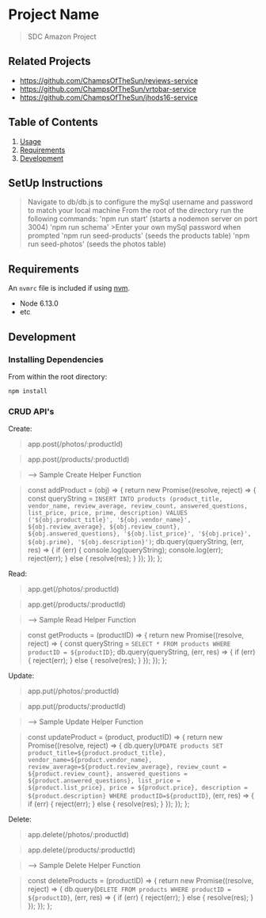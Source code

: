 # Project Name

> SDC Amazon Project

## Related Projects

  - https://github.com/ChampsOfTheSun/reviews-service
  - https://github.com/ChampsOfTheSun/vrtobar-service
  - https://github.com/ChampsOfTheSun/jhods16-service

## Table of Contents

1. [Usage](#Usage)
1. [Requirements](#requirements)
1. [Development](#development)

## SetUp Instructions

> Navigate to db/db.js to configure the mySql username and password to match your local machine
> From the root of the directory run the following commands:
  > 'npm run start' (starts a nodemon server on port 3004)
  > 'npm run schema' 
    >Enter your own mySql password when prompted
  > 'npm run seed-products' (seeds the products table)
  > 'npm run seed-photos' (seeds the photos table)

## Requirements

An `nvmrc` file is included if using [nvm](https://github.com/creationix/nvm).

- Node 6.13.0
- etc

## Development

### Installing Dependencies

From within the root directory:

```sh
npm install
```

### CRUD API's
Create: 
> app.post(/photos/:productId)

> app.post(/products/:productId)

> --> Sample Create Helper Function

> const addProduct = (obj) => {
>   return new Promise((resolve, reject) => {
>     const queryString = `INSERT INTO products (product_title, vendor_name, review_average, review_count, answered_questions, list_price, price, prime, description) VALUES ('${obj.product_title}', '${obj.vendor_name}', ${obj.review_average}, ${obj.review_count}, ${obj.answered_questions}, '${obj.list_price}', '${obj.price}', ${obj.prime}, '${obj.description}')`;
>     db.query(queryString, (err, res) => {
>       if (err) {
>         console.log(queryString);
>         console.log(err);
>         reject(err);
>       } else {
>         resolve(res);
>       }
>     });
>   });
> };

Read: 
 > app.get(/photos/:productId)

 > app.get(/products/:productId)

> --> Sample Read Helper Function

> const getProducts = (productID) => {
>   return new Promise((resolve, reject) => {
>     const queryString = `SELECT * FROM products WHERE productID = ${productID}`;
>     db.query(queryString, (err, res) => {
>       if (err) {
>         reject(err);
>       } else {
>         resolve(res);
>       }
>     });
>   });
> };

Update: 
 > app.put(/photos/:productId)

 > app.put(/products/:productId)

> --> Sample Update Helper Function

 > const updateProduct = (product, productID) => {
>   return new Promise((resolve, reject) => {
>     db.query(`UPDATE products SET product_title=${product.product_title}, vendor_name=${product.vendor_name}, review_average=${product.review_average}, review_count = ${product.review_count}, answered_questions = ${product.answered_questions}, list_price = ${product.list_price}, price = ${product.price}, description = ${product.description} WHERE productID=${productID}`, (err, res) => {
>       if (err) {
>         reject(err);
>       } else {
>         resolve(res);
>       }
>     });
>   });
> };

Delete:
 > app.delete(/photos/:productId)

 > app.delete(/products/:productId)

> --> Sample Delete Helper Function

 > const deleteProducts = (productID) => {
 >   return new Promise((resolve, reject) => {
 >     db.query(`DELETE FROM products WHERE productID = ${productID}`, (err, res) => {
 >       if (err) {
 >         reject(err);
 >       } else {
 >         resolve(res);
 >       }
 >     });
 >   });
 > };